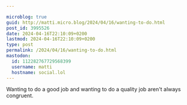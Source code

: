 ```yaml
---

microblog: true
guid: http://matti.micro.blog/2024/04/16/wanting-to-do.html
post_id: 3995526
date: 2024-04-16T22:10:09+0200
lastmod: 2024-04-16T22:10:09+0200
type: post
permalink: /2024/04/16/wanting-to-do.html
mastodon:
  id: 112282767729568399
  username: matti
  hostname: social.lol
---
```

Wanting to do a good job and wanting to do a quality job aren't always congruent.
